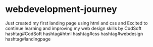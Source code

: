# webdevelopment-journey
Just created my first landing page using html and css and Excited to continue learning and improving my web design skills by CodSoft hashtag#CodSoft hashtag#html hashtag#css hashtag#webdesign hashtag#landingpage
